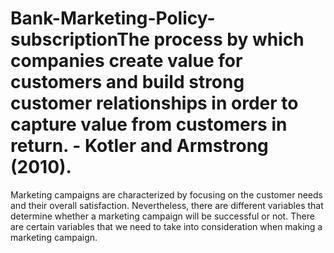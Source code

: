 # Bank-Marketing-Policy-subscriptionThe process by which companies create value for customers and build strong customer relationships in order to capture value from customers in return. - Kotler and Armstrong (2010).

Marketing campaigns are characterized by focusing on the customer needs and their overall satisfaction. Nevertheless, there are different variables that determine whether a marketing campaign will be successful or not. There are certain variables that we need to take into consideration when making a marketing campaign.

